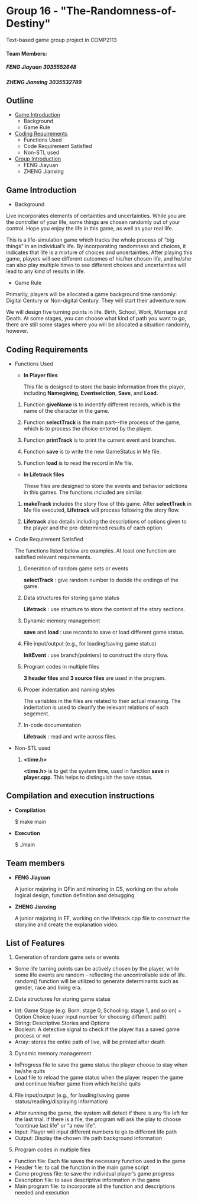 # Group 16 - "The-Randomness-of-Destiny"
Text-based game group project in COMP2113
 
#### Team Members:
##### FENG Jiayuan 3035552648
##### ZHENG Jianxing 3035532789

## **Outline**
* [Game Introduction](#game-introduction)
  - Background
  - Game Rule
* [Coding Requirements](#coding-requirements)
  - Functions Used 
  - Code Requirement Satisfied
  - Non-STL used
* [Group Introduction](#team-members-1)
  - FENG Jiayuan
  - ZHENG Jianxing
  
## Game Introduction

 - Background

Live incorporates elements of certainties and uncertainties. While you are the controller of your life, some things are chosen randomly out of your control. Hope you enjoy the life in this game, as well as your real life.

This is a life-simulation game which tracks the whole process of “big things” in an individual’s life. By incorporating randomness and choices, it indicates that life is a mixture of choices and uncertainties. After playing this game, players will see different outcomes of his/her chosen life, and he/she can also play multiple times to see different choices and uncertainties will lead to any kind of results in life.

 - Game Rule

Primarily, players will be allocated a game background time randomly: Digital Century or Non-digital Century. They will start their adventure now.

We will design five turning points in life. Birth, School, Work, Marriage and Death. At some stages, you can choose what kind of path you want to go, there are still some stages where you will be allocated a situation randomly, however.


## Coding Requirements

 - Functions Used 
   
   * **In Player files**
   
     This file is designed to store the basic information from the player, including **Namegiving**, **Eventselction**, **Save**, and **Load**. 

    1. Function **giveName** is to indentify different records, which is the name of the character in the game. 

    2. Function **selectTrack** is the main part--the process of the game, which is to process the choice entered by the player.
    
    3. Function **printTrack** is to print the current event and branches.

    4. Function **save** is to write the new GameStatus in Me file. 

    5. Function **load** is to read the record in Me file. 

   
   * **In Lifetrack files**

     These files are designed to store the events and behavior selctions in this games. The functions included are similar. 

    1. **makeTrack** includes the story flow of this game. After **selectTrack** in Me file executed, **Lifetrack** will process following the story flow.
    
    2. **Lifetrack** also details including the descriptions of options given to the player and the pre-determined results of each option.
  
  
 - Code Requirement Satisfied
    
      The functions listed below are examples. At least one function are satisfied relevant requirements.
    
    1. Generation of random game sets or events
    
       **selectTrack** : give random number to decide the endings of the game.
    
    2. Data structures for storing game status
    
       **Lifetrack** : use structure to store the content of the story sections.
    
    3. Dynamic memory management
      
       **save** and **load** : use records to save or load different game status.
    
    4. File input/output (e.g., for loading/saving game status)
    
       **InitEvent** : use branch(pointers) to construct the story flow.
    
    5. Program codes in multiple files
    
       **3 header files** and **3 source files** are used in the program.
    
    6. Proper indentation and naming styles
    
       The variables in the files are related to their actual meaning. The indentation is used to clearify the relevant relations of each segement.
    
    7. In-code documentation
    
       **Lifetrack** : read and write across files.
    
    
 - Non-STL used
    
     1. **<time.h>**
     
        **<time.h>** is to get the system time, used in function **save** in **player.cpp**. This helps to distinguish the save status.


## Compilation and execution instructions

 - **Compilation**

   $ make main  
 
 - **Execution**
 
   $ ./main
  


## Team members

 - **FENG Jiayuan**
 
   A junior majoring in QFin and minoring in CS, working on the whole logical design, function definition and debugging.

 
 - **ZHENG Jianxing**
  
   A junior majoring in EF, working on the lifetrack.cpp file to construct the storyline and create the explanation video.


 


## List of Features

1. Generation of random game sets or events
 - Some life turning points can be actively chosen by the player, while some life events are random - reflecting the uncontrollable side of life. random() function will be utilized to generate determinants such as gender, race and living era.

2. Data structures for storing game status
 - Int: Game Stage (e.g. Born: stage 0, Schooling: stage 1, and so on) + Option Choice (user input number for choosing different path)
 - String: Descriptive Stories and Options
 - Boolean: A detective signal to check if the player has a saved game process or not
 - Array: stores the entire path of live, will be printed after death

3. Dynamic memory management
 - InProgress file to save the game status the player choose to stay when he/she quits
 - Load file to reload the game status when the player reopen the game and continue his/her game from which he/she quits

4. File input/output (e.g., for loading/saving game status/reading/displaying information)
 - After running the game, the system will detect if there is any file left for the last trial. If there is a file, the program will ask the play to choose “continue last life” or “a new life”.
 - Input: Player will input different numbers to go to different life path
 - Output: Display the chosen life path background information

5. Program codes in multiple files
 - Function file: Each file saves the necessary function used in the game
 - Header file: to call the function in the main game script
 - Game progress file: to save the individual player’s game progress
 - Description file: to save descriptive information in the game 
 - Main program file: to incorporate all the function and descriptions needed and execution
